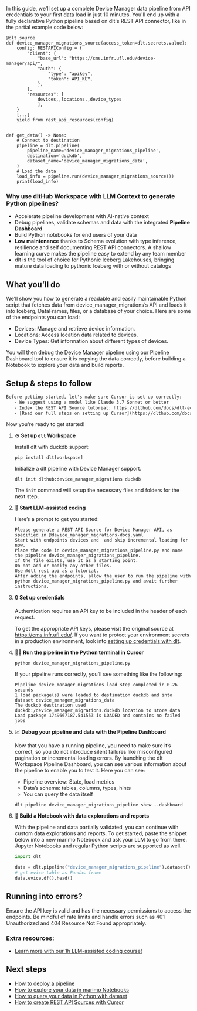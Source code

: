 In this guide, we'll set up a complete Device Manager data pipeline from API credentials to your first data load in just 10 minutes. You'll end up with a fully declarative Python pipeline based on dlt's REST API connector, like in the partial example code below:

```python-outcome
@dlt.source
def device_manager_migrations_source(access_token=dlt.secrets.value):
    config: RESTAPIConfig = {
        "client": {
            "base_url": "https://cms.infr.ufl.edu/device-manager/api/",
            "auth": {
                "type": "apikey",
                "token": API_KEY,
            },
        },
        "resources": [
            devices,,locations,,device_types
            ],
    }
    [...]
    yield from rest_api_resources(config)


def get_data() -> None:
    # Connect to destination
    pipeline = dlt.pipeline(
        pipeline_name='device_manager_migrations_pipeline',
        destination='duckdb',
        dataset_name='device_manager_migrations_data', 
    )
    # Load the data
    load_info = pipeline.run(device_manager_migrations_source())
    print(load_info) 
```

### Why use dltHub Workspace with LLM Context to generate Python pipelines?

- Accelerate pipeline development with AI-native context
- Debug pipelines, validate schemas and data with the integrated **Pipeline Dashboard**
- Build Python notebooks for end users of your data
- **Low maintenance** thanks to Schema evolution with type inference, resilience and self documenting REST API connectors. A shallow learning curve makes the pipeline easy to extend by any team member
- dlt is the tool of choice for Pythonic Iceberg Lakehouses, bringing mature data loading to pythonic Iceberg with or without catalogs

## What you’ll do

We’ll show you how to generate a readable and easily maintainable Python script that fetches data from device_manager_migrations’s API and loads it into Iceberg, DataFrames, files, or a database of your choice. Here are some of the endpoints you can load:

- Devices: Manage and retrieve device information.
- Locations: Access location data related to devices.
- Device Types: Get information about different types of devices.

You will then debug the Device Manager pipeline using our Pipeline Dashboard tool to ensure it is copying the data correctly, before building a Notebook to explore your data and build reports.

## Setup & steps to follow

```default
Before getting started, let's make sure Cursor is set up correctly:
   - We suggest using a model like Claude 3.7 Sonnet or better
   - Index the REST API Source tutorial: https://dlthub.com/docs/dlt-ecosystem/verified-sources/rest_api/ and add it to context as **@dlt rest api**
   - [Read our full steps on setting up Cursor](https://dlthub.com/docs/dlt-ecosystem/llm-tooling/cursor-restapi#23-configuring-cursor-with-documentation)
```

Now you're ready to get started!

1. ⚙️ **Set up `dlt` Workspace**
    
    Install dlt with duckdb support:
    ```shell
    pip install dlt[workspace]
    ```

    Initialize a dlt pipeline with Device Manager support.
    ```shell
    dlt init dlthub:device_manager_migrations duckdb
    ```

    The `init` command will setup the necessary files and folders for the next step.
    
2. 🤠 **Start LLM-assisted coding**
    
    Here’s a prompt to get you started:
    
    ```prompt
    Please generate a REST API Source for Device Manager API, as specified in @device_manager_migrations-docs.yaml 
    Start with endpoints devices and  and skip incremental loading for now. 
    Place the code in device_manager_migrations_pipeline.py and name the pipeline device_manager_migrations_pipeline. 
    If the file exists, use it as a starting point. 
    Do not add or modify any other files. 
    Use @dlt rest api as a tutorial. 
    After adding the endpoints, allow the user to run the pipeline with python device_manager_migrations_pipeline.py and await further instructions.
    ```

    
3. 🔒 **Set up credentials** 
    
    Authentication requires an API key to be included in the header of each request.
    
    To get the appropriate API keys, please visit the original source at https://cms.infr.ufl.edu/.
    If you want to protect your environment secrets in a production environment, look into [setting up credentials with dlt](https://dlthub.com/docs/walkthroughs/add_credentials).
    
4. 🏃‍♀️ **Run the pipeline in the Python terminal in Cursor**
    
    ```shell
    python device_manager_migrations_pipeline.py
    ```
    
    If your pipeline runs correctly, you’ll see something like the following:
    
    ```shell
    Pipeline device_manager_migrations load step completed in 0.26 seconds
    1 load package(s) were loaded to destination duckdb and into dataset device_manager_migrations_data
    The duckdb destination used duckdb:/device_manager_migrations.duckdb location to store data
    Load package 1749667187.541553 is LOADED and contains no failed jobs
    ```
    
5. 📈 **Debug your pipeline and data with the Pipeline Dashboard**

    Now that you have a running pipeline, you need to make sure it’s correct, so you do not introduce silent failures like misconfigured pagination or incremental loading errors. By launching the dlt Workspace Pipeline Dashboard, you can see various information about the pipeline to enable you to test it. Here you can see:
    - Pipeline overview: State, load metrics
    - Data’s schema: tables, columns, types, hints
    - You can query the data itself
    
    ```shell
    dlt pipeline device_manager_migrations_pipeline show --dashboard
    ```
    
6. 🐍 **Build a Notebook with data explorations and reports**

    With the pipeline and data partially validated, you can continue with custom data explorations and reports. To get started, paste the snippet below into a new marimo Notebook and ask your LLM to go from there. Jupyter Notebooks and regular Python scripts are supported as well.

    
    ```python
    import dlt

   data = dlt.pipeline("device_manager_migrations_pipeline").dataset()
   # get evice table as Pandas frame
   data.evice.df().head()
    ```

## Running into errors?

Ensure the API key is valid and has the necessary permissions to access the endpoints. Be mindful of rate limits and handle errors such as 401 Unauthorized and 404 Resource Not Found appropriately.

### Extra resources:

- [Learn more with our 1h LLM-assisted coding course!](https://www.youtube.com/watch?v=GGid70rnJuM)

## Next steps

- [How to deploy a pipeline](https://dlthub.com/docs/walkthroughs/deploy-a-pipeline)
- [How to explore your data in marimo Notebooks](https://dlthub.com/docs/general-usage/dataset-access/marimo)
- [How to query your data in Python with dataset](https://dlthub.com/docs/general-usage/dataset-access/dataset)
- [How to create REST API Sources with Cursor](https://dlthub.com/docs/dlt-ecosystem/llm-tooling/cursor-restapi)